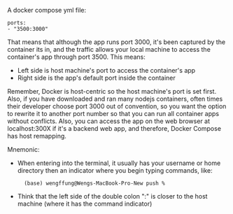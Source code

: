 
A docker compose yml file:
```
ports:
- "3500:3000"
```

That means that although the app runs port 3000, it's been captured by the container its in, and the traffic allows your local machine to access the container's app through port 3500. This means:
- Left side is host machine's port to access the container's app
- Right side is the app's default port inside the container

Remember, Docker is host-centric so the host machine's port is set first. Also, if you have downloaded and ran many nodejs containers, often times their developer choose port 3000 out of convention, so you want the option to rewrite it to another port number so that you can run all container apps without conflicts. Also, you can access the app on the web browser at localhost:300X if it's a backend web app, and therefore, Docker Compose has host remapping.

Mnemonic:
- When entering into the terminal, it usually has your username or home directory then an indicator where you begin typing commands, like:
  ```
	(base) wengffung@Wengs-MacBook-Pro-New push %
	```
- Think that the left side of the double colon ":" is closer to the host machine (where it has the command indicator)